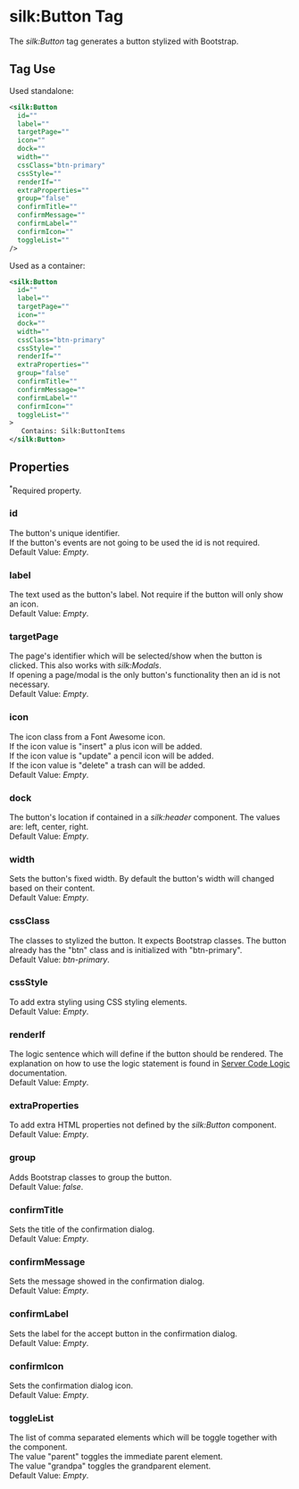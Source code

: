 # silk:Button Tag
The *silk:Button* tag generates a button stylized with Bootstrap.

## Tag Use
Used standalone:
```xml
<silk:Button
  id=""
  label=""
  targetPage=""
  icon=""
  dock=""
  width=""
  cssClass="btn-primary"
  cssStyle=""
  renderIf=""
  extraProperties=""
  group="false"
  confirmTitle=""
  confirmMessage=""
  confirmLabel=""
  confirmIcon=""
  toggleList=""
/>
```
Used as a container:
```xml
<silk:Button
  id=""
  label=""
  targetPage=""
  icon=""
  dock=""
  width=""
  cssClass="btn-primary"
  cssStyle=""
  renderIf=""
  extraProperties=""
  group="false"
  confirmTitle=""
  confirmMessage=""
  confirmLabel=""
  confirmIcon=""
  toggleList=""
>
   Contains: Silk:ButtonItems
</silk:Button>
```

## Properties 
<sup>*</sup>Required property.
### id
The button's unique identifier.<br>If the button's events are not going to be used the id is not required.<br>Default Value: *Empty*.
### label
The text used as the button's label. Not require if the button will only show an icon.<br>Default Value: *Empty*.
### targetPage
The page's identifier which will be selected/show when the button is clicked. This also works with *silk:Modals*.<br>If opening a page/modal is the only button's functionality then an id is not necessary.<br>Default Value: *Empty*.
### icon
The icon class from a Font Awesome icon.<br>If the icon value is "insert" a plus icon will be added.<br>If the icon value is "update" a pencil icon will be added.<br>If the icon value is "delete" a trash can will be added.<br>Default Value: *Empty*.
### dock
The button's location if contained in a *silk:header* component. The values are: left, center, right.<br>Default Value: *Empty*.
### width
Sets the button's fixed width. By default the button's width will changed based on their content.<br>Default Value: *Empty*.
### cssClass
The classes to stylized the button. It expects Bootstrap classes. The button already has the "btn" class and is initialized with "btn-primary".<br>Default Value: *btn-primary*.
### cssStyle
To add extra styling using CSS styling elements.<br>Default Value: *Empty*.
### renderIf
The logic sentence which will define if the button should be rendered. The explanation on how to use the logic statement is found in <a href="how_to/server_code_logic.md">Server Code Logic</a> documentation.<br>Default Value: *Empty*.
### extraProperties
To add extra HTML properties not defined by the *silk:Button* component.<br>Default Value: *Empty*.
### group
Adds Bootstrap classes to group the button.<br>Default Value: *false*.
### confirmTitle
Sets the title of the confirmation dialog.<br>Default Value: *Empty*.
### confirmMessage
Sets the message showed in the confirmation dialog.<br>Default Value: *Empty*.
### confirmLabel
Sets the label for the accept button in the confirmation dialog.<br>Default Value: *Empty*.
### confirmIcon
Sets the confirmation dialog icon.<br>Default Value: *Empty*.
### toggleList
The list of comma separated elements which will be toggle together with the component.<br>The value "parent" toggles the immediate parent element.<br>The value "grandpa" toggles the grandparent element.<br>Default Value: *Empty*.
